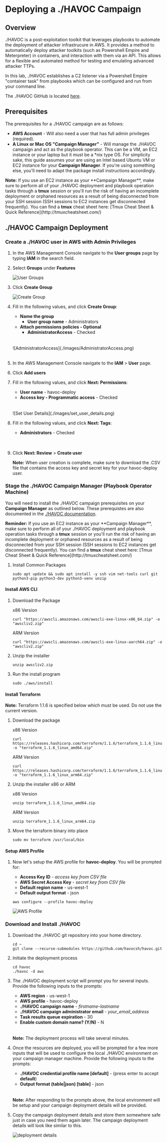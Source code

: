 # Deploying a ./HAVOC Campaign

## Overview

./HAVOC is a post-exploitation toolkit that leverages playbooks to automate the deployment of attacker infrastrucure in AWS.  It provides a method to automatically deploy attacker toolkits (such as Powershell Empire and Meterpreter) in containers, and interaction with them via an API.  This allows for a flexible and automated method for testing and emulating advanced attacker TTPs.

In this lab, ./HAVOC establishes a C2 listener via a Powershell Empire "container task" from playbooks which can be configured and run from your command line.

The ./HAVOC GitHub is located [here](https://github.com/havocsh).

## Prerequisites

The prerequisites for a ./HAVOC campaign are as follows:
-   **AWS Account** - Will also need a user that has full admin privileges (required).
-   **A Linux or Mac OS "Campaign Manager"** - Will manage the ./HAVOC campaign and act as the playbook operator. This can be a VM, an EC2 instance or your laptop but it must be a *nix type OS. For simplicity sake, this guide assumes your are using an Intel based Ubuntu VM or EC2 instance for your **Campaign Manager**. If you're using something else, you'll need to adapt the package install instructions accordingly.

<div class="alert alert-info">
    <strong>Note:</strong> If you use an EC2 instance as your **Campaign Manager**, make sure to perform all of your ./HAVOC deployment and playbook operation tasks through a <b>tmux</b> session or you'll run the risk of having an incomplete deployment or orphaned resources as a result of being disconnected from your SSH session (SSH sessions to EC2 instances get disconnected frequently). You can find a <b>tmux</b> cheat sheet here: [Tmux Cheat Sheet & Quick Reference](http://tmuxcheatsheet.com/)
</div>

##  ./HAVOC Campaign Deployment

###  Create a ./HAVOC user in AWS with Admin Privileges

1.  In the AWS Management Console navigate to the **User groups** page by typing **IAM** in the search field.

2.  Select **Groups** under **Features**

    ![User Groups](./images/user_groups.png)

3.  Click **Create Group**

    ![Create Group](./images/create_group.png)

4.  Fill in the following values, and click **Create Group**:

    - **Name the group**
        - **User group name** - Administrators
    - **Attach permissions policies - Optional**
        - **AdministratorAccess** - Checked
    <br>
    <br>
    ![AdministratorAccess](./images/AdministratorAccess.png)
    <br>
    <br>

5.  In the AWS Management Console navigate to the **IAM** > **User** page.

6.  Click **Add users**

7.  Fill in the following values, and click **Next: Permissions**:

    - **User name** - havoc-deploy
    - **Access key - Programmatic access** - Checked
    <br>
    <br>
    ![Set User Details](./images/set_user_details.png)

8.  Fill in the following values, and click **Next: Tags**: 
    
    -   **Administrators** - Checked
    <br>
    <br>

9.  Click **Next: Review** > **Create user**

    <div class="alert alert-info">
    	<strong>Note:</strong> When user creation is complete, make sure to download the .CSV file that contains the access key and secret key for your havoc-deploy user.
    </div>

###  Stage the ./HAVOC Campaign Manager (Playbook Operator Machine)

You will need to install the ./HAVOC campaign prerequisites on your **Campaign Manager** as outlined below. These prerequistes are also documented in the [./HAVOC documentation](https://havoc.readme.io/docs/installation#prerequisites).

<div class="alert alert-info">
    <strong>Reminder:</strong> If you use an EC2 instance as your **Campaign Manager**, make sure to perform all of your ./HAVOC deployment and playbook operation tasks through a <b>tmux</b> session or you'll run the risk of having an incomplete deployment or orphaned resources as a result of being disconnected from your SSH session (SSH sessions to EC2 instances get disconnected frequently). You can find a <b>tmux</b> cheat sheet here: [Tmux Cheat Sheet & Quick Reference](http://tmuxcheatsheet.com/)
</div>

1.  Install Common Packages

    ```
    sudo apt update && sudo apt install -y ssh vim net-tools curl git python3-pip python3-dev python3-venv unzip
    ```

####  Install AWS CLI

1.  Download the Package

    x86 Version

    ```
    curl "https://awscli.amazonaws.com/awscli-exe-linux-x86_64.zip" -o "awscliv2.zip"
    ```

    ARM Version

    ```
    curl "https://awscli.amazonaws.com/awscli-exe-linux-aarch64.zip" -o "awscliv2.zip"
    ```

2.  Unzip the installer

    ```
    unzip awscliv2.zip
    ```

3.  Run the install program

    ```
    sudo ./aws/install
    ```

####  Install Terraform

<div class="alert alert-info">
    <strong>Note:</strong> Terraform 1.1.6 is specified below which must be used.  Do not use the current version.
</div>


1.  Download the package

    x86 Version

    ```
    curl https://releases.hashicorp.com/terraform/1.1.6/terraform_1.1.6_linux_amd64.zip -o "terraform_1.1.6_linux_amd64.zip"
    ```

    ARM Version

    ```
    curl https://releases.hashicorp.com/terraform/1.1.6/terraform_1.1.6_linux_arm64.zip -o "terraform_1.1.6_linux_arm64.zip"
    ```

2.  Unzip the installer x86 or ARM

    x86 Version

    ```
    unzip terraform_1.1.6_linux_amd64.zip
    ```

    ARM Version

    ```
    unzip terraform_1.1.6_linux_arm64.zip
    ```


3.  Move the terraform binary into place

    ```
    sudo mv terraform /usr/local/bin
    ```

####  Setup AWS Profile

1.  Now let's setup the AWS profile for **havoc-deploy**. You will be prompted for:

    - **Access Key ID** - *access key from CSV file*
    - **AWS Secret Access Key** - *secret key from CSV file*
    - **Default region name** - us-west-1
    - **Default output format** - json

    ```
    aws configure --profile havoc-deploy
    ```

    ![AWS Profile](./images/aws_profile.png)

###  Download and Install ./HAVOC

1.  Download the ./HAVOC git repository into your home directory.

    ```
    cd ~
    git clone --recurse-submodules https://github.com/havocsh/havoc.git
    ```

2.  Initiate the deployment process

    ```
    cd havoc
    ./havoc -d aws
    ```

3.  The ./HAVOC deployment script will prompt you for several inputs. Provide the following inputs to the prompts:

    - **AWS region** - us-west-1
    - **AWS profile** - havoc-deploy
    - **./HAVOC campaign name** - *firstname-lastname*
    - **./HAVOC campaign administrator email** - *your_email_address*
    - **Task results queue expiration** - 30
    - **Enable custom domain name? (Y/N)** - N
    <br>
    <br>
    <div class="alert alert-info">
        <strong>Note:</strong> The deployment process will take several minutes.
    </div>

4.  Once the resources are deployed, you will be prompted for a few more inputs that will be used to configure the local ./HAVOC environment on your campaign manager machine. Provide the following inputs to the prompts:

    - **./HAVOC credential profile name [default]** - (press enter to accept **default**)
    - **Output format (table|json) [table]** - json
    <br>
    <br>
    <div class="alert alert-info">
        <strong>Note:</strong> After responding to the prompts above, the local environment will be setup and your campaign deployment details will be provided.
    </div>

5.  Copy the campaign deployment details and store them somewhere safe just in case you need them again later. The campaign deployment details will look like similar to this.

    ![deployment details](./images/deployment_details.png)